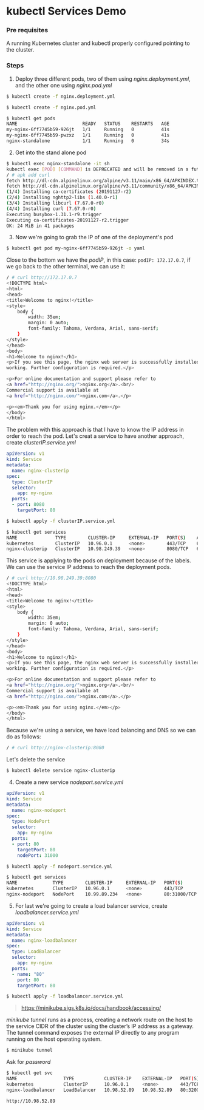# kubectl Services Demo

### Pre requisites

A running Kubernetes cluster and kubectl properly configured pointing to the cluster.

### Steps

1. Deploy three different pods, two of them using _nginx.deployment.yml_, and the other one using _nginx.pod.yml_

```bash
$ kubectl create -f nginx.deployment.yml
```

```bash
$ kubectl create -f nginx.pod.yml
```

```bash
$ kubectl get pods
NAME                        READY   STATUS    RESTARTS   AGE
my-nginx-6ff7745b59-926jt   1/1     Running   0          41s
my-nginx-6ff7745b59-pwzxz   1/1     Running   0          41s
nginx-standalone            1/1     Running   0          34s
```

2. Get into the stand alone pod

```bash
$ kubectl exec nginx-standalone -it sh
kubectl exec [POD] [COMMAND] is DEPRECATED and will be removed in a future version. Use kubectl kubectl exec [POD] -- [COMMAND] instead.
/ # apk add curl
fetch http://dl-cdn.alpinelinux.org/alpine/v3.11/main/x86_64/APKINDEX.tar.gz
fetch http://dl-cdn.alpinelinux.org/alpine/v3.11/community/x86_64/APKINDEX.tar.gz
(1/4) Installing ca-certificates (20191127-r2)
(2/4) Installing nghttp2-libs (1.40.0-r1)
(3/4) Installing libcurl (7.67.0-r0)
(4/4) Installing curl (7.67.0-r0)
Executing busybox-1.31.1-r9.trigger
Executing ca-certificates-20191127-r2.trigger
OK: 24 MiB in 41 packages
```

3. Now we're going to grab the IP of one of the deployment's pod

```bash
$ kubectl get pod my-nginx-6ff7745b59-926jt -o yaml
```

Close to the bottom we have the _podIP_, in this case: `podIP: 172.17.0.7`, if we go back to the other terminal, we can use it:

```bash
/ # curl http://172.17.0.7
<!DOCTYPE html>
<html>
<head>
<title>Welcome to nginx!</title>
<style>
    body {
        width: 35em;
        margin: 0 auto;
        font-family: Tahoma, Verdana, Arial, sans-serif;
    }
</style>
</head>
<body>
<h1>Welcome to nginx!</h1>
<p>If you see this page, the nginx web server is successfully installed and
working. Further configuration is required.</p>

<p>For online documentation and support please refer to
<a href="http://nginx.org/">nginx.org</a>.<br/>
Commercial support is available at
<a href="http://nginx.com/">nginx.com</a>.</p>

<p><em>Thank you for using nginx.</em></p>
</body>
</html>
```

The problem with this approach is that I have to know the IP address in order to reach the pod. Let's creat a service to have another approach, create _clusterIP.service.yml_

```yml
apiVersion: v1
kind: Service
metadata:
  name: nginx-clusterip
spec:
  type: ClusterIP
  selector:
    app: my-nginx
  ports:
  - port: 8080
    targetPort: 80
```

```bash
$ kubectl apply -f clusterIP.service.yml
```

```bash
$ kubectl get services
NAME              TYPE        CLUSTER-IP     EXTERNAL-IP   PORT(S)    AGE
kubernetes        ClusterIP   10.96.0.1      <none>        443/TCP    63d
nginx-clusterip   ClusterIP   10.98.249.39   <none>        8080/TCP   60s
```

This service is applying to the pods on deployment because of the labels. We can use the service IP address to reach the deployment pods.

```bash
/ # curl http://10.98.249.39:8080
<!DOCTYPE html>
<html>
<head>
<title>Welcome to nginx!</title>
<style>
    body {
        width: 35em;
        margin: 0 auto;
        font-family: Tahoma, Verdana, Arial, sans-serif;
    }
</style>
</head>
<body>
<h1>Welcome to nginx!</h1>
<p>If you see this page, the nginx web server is successfully installed and
working. Further configuration is required.</p>

<p>For online documentation and support please refer to
<a href="http://nginx.org/">nginx.org</a>.<br/>
Commercial support is available at
<a href="http://nginx.com/">nginx.com</a>.</p>

<p><em>Thank you for using nginx.</em></p>
</body>
</html>
```

Because we're using a service, we have load balancing and DNS so we can do as follows:

```bash
/ # curl http://nginx-clusterip:8080
```

Let's delete the service

```bash
$ kubectl delete service nginx-clusterip
```

4. Create a new service _nodeport.service.yml_

```yml
apiVersion: v1
kind: Service
metadata:
  name: nginx-nodeport
spec:
  type: NodePort
  selector:
    app: my-nginx
  ports:
  - port: 80
    targetPort: 80
    nodePort: 31000

```

```bash
$ kubectl apply -f nodeport.service.yml
```

```bash
$ kubectl get services
NAME             TYPE        CLUSTER-IP     EXTERNAL-IP   PORT(S)        AGE
kubernetes       ClusterIP   10.96.0.1      <none>        443/TCP        63d
nginx-nodeport   NodePort    10.99.89.234   <none>        80:31000/TCP   37s
```

5. For last we're going to create a load balancer service, create _loadbalancer.service.yml_

```yaml
apiVersion: v1
kind: Service
metadata:
  name: nginx-loadbalancer
spec:
  type: LoadBalancer
  selector:
    app: my-nginx
  ports:
  - name: "80"
    port: 80
    targetPort: 80

```

```bash
$ kubectl apply -f loadbalancer.service.yml
```

> https://minikube.sigs.k8s.io/docs/handbook/accessing/

_minikube tunnel_ runs as a process, creating a network route on the host to the service CIDR of the cluster using the cluster’s IP address as a gateway. The tunnel command exposes the external IP directly to any program running on the host operating system.

```bash
$ minikube tunnel
```

Ask for _password_

```bash
$ kubectl get svc
NAME                 TYPE           CLUSTER-IP    EXTERNAL-IP   PORT(S)        AGE
kubernetes           ClusterIP      10.96.0.1     <none>        443/TCP        64d
nginx-loadbalancer   LoadBalancer   10.98.52.89   10.98.52.89   80:32004/TCP   51s
```

```bash
http://10.98.52.89
```
